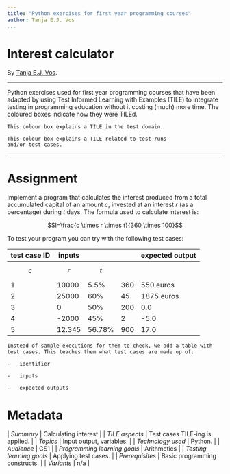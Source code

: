 ```yaml
---
title: "Python exercises for first year programming courses"
author: Tanja E.J. Vos
...
```


# Interest calculator

By [Tanja E.J. Vos](https://www.tanjavos.com).

---

Python exercises used for first year programming courses that
have been adapted by using Test Informed Learning with Examples (TILE)
to integrate testing in programming education without it costing (much)
more time. The coloured boxes indicate how they were TILEd.

```testdomaintile
This colour box explains a TILE in the test domain.
```

```testruntile
This colour box explains a TILE related to test runs
and/or test cases.
```

---

# Assignment

Implement a program that calculates the interest produced from a
total accumulated capital of an amount _c_, invested at an interest _r_
(as a percentage) during _t_ days. The formula used to calculate
interest is:

$$I=\frac{c \times r \times t}{360 \times 100}$$

To test your program you can try with the following test cases:

| **test case ID** | **inputs** |        |     | **expected output** |
| ---------------- | ---------- | ------ | --- | ------------------- |
| $$c$$            | $$r$$      | $$t$$  |
| 1                | 10000      | 5.5%   | 360 | 550 euros           |
| 2                | 25000      | 60%    | 45  | 1875 euros          |
| 3                | 0          | 50%    | 200 | 0.0                 |
| 4                | -2000      | 45%    | 2   | -5.0                |
| 5                | 12.345     | 56.78% | 900 | 17.0                |

```testruntile
Instead of sample executions for them to check, we add a table with
test cases. This teaches them what test cases are made up of:

-   identifier

-   inputs

-   expected outputs
```

# Metadata

| _Summary_ | Calculating interest |
| _TILE aspects_ | Test cases TILE-ing is applied. |
| _Topics_ | Input output, variables. |
| _Technology used_ | Python. |
| _Audience_ | CS1 |
| _Programming learning goals_ | Arithmetics |
| _Testing learning goals_ | Applying test cases. |
| _Prerequisites_ |  Basic programming constructs.  |
| _Variants_ | n/a |
